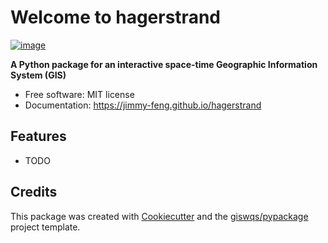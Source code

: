 # Welcome to hagerstrand


[![image](https://img.shields.io/pypi/v/hagerstrand.svg)](https://pypi.python.org/pypi/hagerstrand)


**A Python package for an interactive space-time Geographic Information System (GIS)**


-   Free software: MIT license
-   Documentation: <https://jimmy-feng.github.io/hagerstrand>
    

## Features

-   TODO

## Credits

This package was created with [Cookiecutter](https://github.com/cookiecutter/cookiecutter) and the [giswqs/pypackage](https://github.com/giswqs/pypackage) project template.
